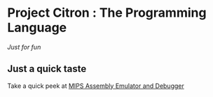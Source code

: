# Project Citron : The Programming Language
_Just for fun_

## Just a quick taste
Take a quick peek at [MIPS Assembly Emulator and Debugger]( http://htmlpreview.github.com/?https://alimpfard.github.io/citron-http/rendered/mips_emu.html)
